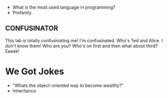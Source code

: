 
* What is the most used language in programming?
* Profanity.

## CONFUSINATOR
This lab is totally confusinating me! I'm confusinated.
Who's Ted and Alice. I don't know them! Who are you? Who's on first and then what about third? Eeeek!

# We Got Jokes 

* "Whats the object-oriented way to become wealthy?"
* Inheritance




